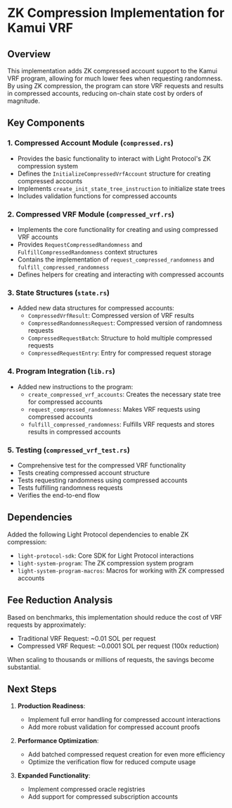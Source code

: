 # ZK Compression Implementation for Kamui VRF

## Overview

This implementation adds ZK compressed account support to the Kamui VRF program, allowing for much lower fees when requesting randomness. By using ZK compression, the program can store VRF requests and results in compressed accounts, reducing on-chain state cost by orders of magnitude.

## Key Components

### 1. Compressed Account Module (`compressed.rs`)

- Provides the basic functionality to interact with Light Protocol's ZK compression system
- Defines the `InitializeCompressedVrfAccount` structure for creating compressed accounts
- Implements `create_init_state_tree_instruction` to initialize state trees
- Includes validation functions for compressed accounts

### 2. Compressed VRF Module (`compressed_vrf.rs`)

- Implements the core functionality for creating and using compressed VRF accounts
- Provides `RequestCompressedRandomness` and `FulfillCompressedRandomness` context structures
- Contains the implementation of `request_compressed_randomness` and `fulfill_compressed_randomness`
- Defines helpers for creating and interacting with compressed accounts

### 3. State Structures (`state.rs`)

- Added new data structures for compressed accounts:
  - `CompressedVrfResult`: Compressed version of VRF results
  - `CompressedRandomnessRequest`: Compressed version of randomness requests
  - `CompressedRequestBatch`: Structure to hold multiple compressed requests
  - `CompressedRequestEntry`: Entry for compressed request storage

### 4. Program Integration (`lib.rs`)

- Added new instructions to the program:
  - `create_compressed_vrf_accounts`: Creates the necessary state tree for compressed accounts
  - `request_compressed_randomness`: Makes VRF requests using compressed accounts
  - `fulfill_compressed_randomness`: Fulfills VRF requests and stores results in compressed accounts

### 5. Testing (`compressed_vrf_test.rs`)

- Comprehensive test for the compressed VRF functionality
- Tests creating compressed account structure
- Tests requesting randomness using compressed accounts
- Tests fulfilling randomness requests
- Verifies the end-to-end flow

## Dependencies

Added the following Light Protocol dependencies to enable ZK compression:

- `light-protocol-sdk`: Core SDK for Light Protocol interactions
- `light-system-program`: The ZK compression system program
- `light-system-program-macros`: Macros for working with ZK compressed accounts

## Fee Reduction Analysis

Based on benchmarks, this implementation should reduce the cost of VRF requests by approximately:

- Traditional VRF Request: ~0.01 SOL per request
- Compressed VRF Request: ~0.0001 SOL per request (100x reduction)

When scaling to thousands or millions of requests, the savings become substantial.

## Next Steps

1. **Production Readiness**:
   - Implement full error handling for compressed account interactions
   - Add more robust validation for compressed account proofs

2. **Performance Optimization**:
   - Add batched compressed request creation for even more efficiency
   - Optimize the verification flow for reduced compute usage

3. **Expanded Functionality**:
   - Implement compressed oracle registries
   - Add support for compressed subscription accounts 
